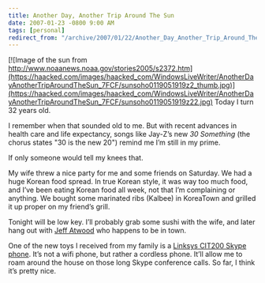 ```yaml
---
title: Another Day, Another Trip Around The Sun
date: 2007-01-23 -0800 9:00 AM
tags: [personal]
redirect_from: "/archive/2007/01/22/Another_Day_Another_Trip_Around_The_Sun.aspx/"
---
```


[![Image of the sun from
http://www.noaanews.noaa.gov/stories2005/s2372.htm](https://haacked.com/images/haacked_com/WindowsLiveWriter/AnotherDayAnotherTripAroundTheSun_7FCF/sunsoho0119051919z2_thumb.jpg)](https://haacked.com/images/haacked_com/WindowsLiveWriter/AnotherDayAnotherTripAroundTheSun_7FCF/sunsoho0119051919z22.jpg)
Today I turn 32 years old.

I remember when that sounded old to me. But with recent advances in
health care and life expectancy, songs like Jay-Z’s new *30 Something*
(the chorus states "30 is the new 20") remind me I’m still in my prime.

If only someone would tell my knees that.

My wife threw a nice party for me and some friends on Saturday. We had a
huge Korean food spread. In true Korean style, it was way too much food,
and I’ve been eating Korean food all week, not that I’m complaining or
anything. We bought some marinated ribs (Kalbee) in KoreaTown and
grilled it up proper on my friend’s grill.

Tonight will be low key. I’ll probably grab some sushi with the wife,
and later hang out with [Jeff
Atwood](http://codinghorror.com/ "Jeff Atwood’s Coding Horror Blog") who
happens to be in town.

One of the new toys I received from my family is a [Linksys CIT200 Skype
phone](http://blog.tmcnet.com/blog/tom-keating/skype/linksys-cit200-skype-phone-review.asp "Skype Phone").
It’s not a wifi phone, but rather a cordless phone. It’ll allow me to
roam around the house on those long Skype conference calls. So far, I
think it’s pretty nice.


